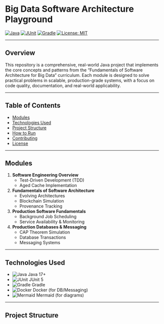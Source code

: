 # Big Data Software Architecture Playground

[![Java](https://img.shields.io/badge/Java-17+-red?logo=java&logoColor=white)](https://www.java.com/)
[![JUnit](https://img.shields.io/badge/JUnit-5-green?logo=java&logoColor=white)](https://junit.org/)
[![Gradle](https://img.shields.io/badge/Gradle-Build-blue?logo=gradle&logoColor=white)](https://gradle.org/)
[![License: MIT](https://img.shields.io/badge/License-MIT-yellow.svg)](LICENSE)

---

## Overview

This repository is a comprehensive, real-world Java project that implements the core concepts and patterns from the “Fundamentals of Software Architecture for Big Data” curriculum. Each module is designed to solve practical problems in scalable, production-grade systems, with a focus on code quality, documentation, and real-world applicability.

---

## Table of Contents

- [Modules](#modules)
- [Technologies Used](#technologies-used)
- [Project Structure](#project-structure)
- [How to Run](#how-to-run)
- [Contributing](#contributing)
- [License](#license)

---

## Modules

1. **Software Engineering Overview**
   - Test-Driven Development (TDD)
   - Aged Cache Implementation
2. **Fundamentals of Software Architecture**
   - Evolving Architectures
   - Blockchain Simulation
   - Provenance Tracking
3. **Production Software Fundamentals**
   - Background Job Scheduling
   - Service Availability & Monitoring
4. **Production Databases & Messaging**
   - CAP Theorem Simulation
   - Database Transactions
   - Messaging Systems

---

## Technologies Used

- ![Java](https://img.shields.io/badge/Java-17+-red?logo=java&logoColor=white) Java 17+
- ![JUnit](https://img.shields.io/badge/JUnit-5-green?logo=java&logoColor=white) JUnit 5
- ![Gradle](https://img.shields.io/badge/Gradle-Build-blue?logo=gradle&logoColor=white) Gradle
- ![Docker](https://img.shields.io/badge/Docker-Containerization-blue?logo=docker&logoColor=white) Docker (for DB/Messaging)
- ![Mermaid](https://img.shields.io/badge/Mermaid-Diagrams-brightgreen?logo=mermaid&logoColor=white) Mermaid (for diagrams)

---

## Project Structure
